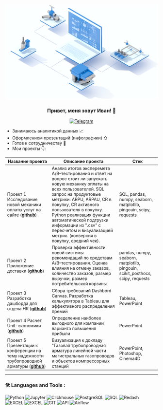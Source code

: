 <p align="center">
  <img width="600" src="https://github.com/KaminoontY/KaminoontY/blob/main/2024-08-04_15-52-34.png"   />
</p>

### <p align="center">Привет, меня зовут Иван! 👋</p>

<div align="center">
  <a href="https://t.me/KaminoontY">
    <img src="https://kalendarnagod.ru/wp-content/uploads/2023/12/bd382530e7a8ad3bd85897dd2ff9594d.jpg" alt="Telegram" width="120" height="50">
  </a>
</div>

* Занимаюсь аналитикой данных 📈
* Оформлением презентаций (инфографики) ⇧
* Готов к сотрудничеству 🤝
* Мои проекты 👇: 

|Название проекта| Описание проекта| Стек|
|----------------|-----------------|-----|
|Проект 1  Исследование новой механики оплаты услуг на сайте (__[github](https://github.com/KaminoontY/Project_1)__)|Анализ итогов эксперемета A/B–тестирования и ответ на вопрос стоит ли запускать новую механику оплаты на всех пользователей. SQL запрос на продуктовые метрики: ARPU, ARPAU, CR в покупку, СR активного пользователя в покупку. Python реализация функции автоматической подгрузки информации из ".csv" с пересчетом и визуализацией метрик.  (конверсия в покупку, средний чек).|SQL, pandas, numpy, seaborn,  matplotlib, pingouin, scipy, requests|
|Проект 2  Приложение доставки (__[github](https://github.com/KaminoontY/Project_2)__)|Проверка эффективности новой системы рекомендаций по средствам A/B–тестирования. Оценка влияния на отмену заказов, количество заказов, размер выручки, размер потребительской корзины|pandas, numpy, seaborn,  matplotlib, pingouin, scikit_posthocs, scipy, requests|
|Проект 3  Разработка дашборда для отдела HR (__[github](https://github.com/KaminoontY/Project_3)__)| Сбора требований Dashbord Canvas. Разработка калькулятора в Tableau для эффективного распределения премий |Tableau, PowerPoint|
|Проект 4  Расчет Unit-экономики (__[github](https://github.com/KaminoontY/Project_4)__)| Определение наиболее выгодного для компании варианта повышения прибыли | PowerPoint|
|Проект 5  Презентации к конференции на тему надежности трубопроводной арматуры (__[github](https://github.com/KaminoontY/Project_5)__)| Визуализация к докладу "Газовая трубопроводная арматура линейной части магистральных газопроводов и объектов компрессорных станций | PowerPoint, Photoshop, Cinema4D|
<hr>

###  🛠️ Languages and Tools :  



![Python](https://img.shields.io/badge/-Python-FFF?style=for-the-badge&logo=python)
![Jupyter](https://img.shields.io/badge/-Jupyter_Notebook-FFF?style=for-the-badge&logo=Jupyter)
![Clickhouse](https://img.shields.io/badge/-Clickhouse-FFF?style=for-the-badge&logo=Clickhouse)
![PostgreSQL](https://img.shields.io/badge/-PostgreSQL-FFF?style=for-the-badge&logo=PostgreSQL)
![SQL](https://img.shields.io/badge/-SQL-00A4EF?style=for-the-badge&logo=SQL)
![Redash](https://img.shields.io/badge/-Redash-E44D26?style=for-the-badge&logo=Redash)
![EXCEL](https://img.shields.io/badge/-EXCEL-FF?style=for-the-badge&logo=EXCEL)
![EXCEL](https://img.shields.io/badge/-Google_Sheets-FFF?style=for-the-badge&logo=GoogleSheets)
![GIT](https://img.shields.io/badge/-GIT-FFF?style=for-the-badge&logo=GIT)
![API](https://img.shields.io/badge/-API-FF6600?style=for-the-badge&logo=API)
![Airflow](https://img.shields.io/badge/-Airflow-77DDE7?style=for-the-badge&logo=AIRFLOW)
